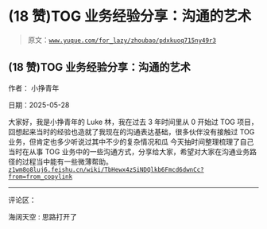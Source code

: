 # (18 赞)TOG 业务经验分享：沟通的艺术

> 原文：[`www.yuque.com/for_lazy/zhoubao/pdxkuoq715ny49r3`](https://www.yuque.com/for_lazy/zhoubao/pdxkuoq715ny49r3)

## (18 赞)TOG 业务经验分享：沟通的艺术

作者： 小挣青年

日期：2025-05-28

大家好，我是小挣青年的 Luke 林，我在过去 3 年时间里从 0 开始过 TOG 项目，回想起来当时的经验也造就了我现在的沟通表达基础，很多伙伴没有接触过 TOG 业务，但肯定也多少听说过其中不少的复杂情况和瓜
今天抽时间整理梳理了自己当时在从事 TOG 业务中的一些沟通方式，分享给大家，希望对大家在沟通业务路径的过程当中能有一些微薄帮助。 [`z1wm8o8luj6.feishu.cn/wiki/TbHewx4zSiNDQlkb6Fmcd6dwnCc?from=from_copylink`](https://z1wm8o8luj6.feishu.cn/wiki/TbHewx4zSiNDQlkb6Fmcd6dwnCc?from=from_copylink)

* * *

评论区：

海阔天空 : 思路打开了